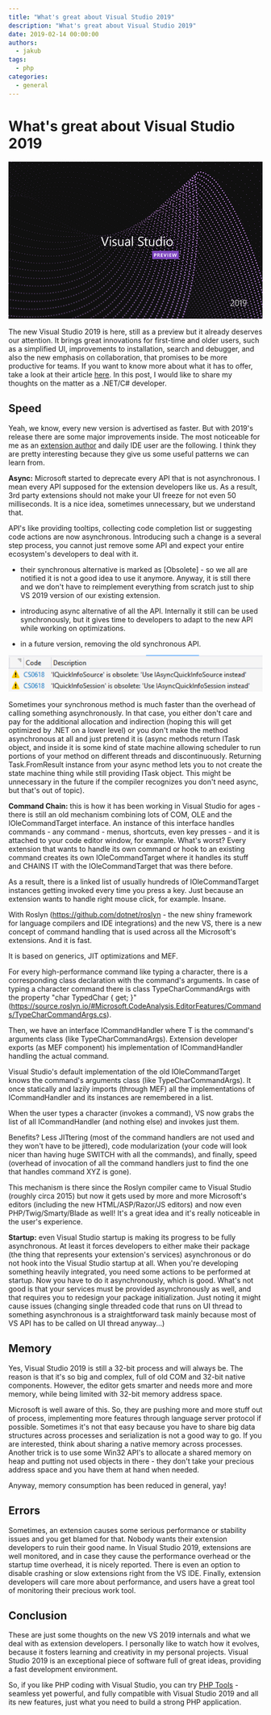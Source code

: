 ```yaml
---
title: "What's great about Visual Studio 2019"
description: "What's great about Visual Studio 2019"
date: 2019-02-14 00:00:00
authors:
  - jakub
tags:
  - php
categories:
  - general
---
```


# What's great about Visual Studio 2019

![Cover Image](imgs/VSPreview.png)

The new Visual Studio 2019 is here, still as a preview but it already deserves our attention. It brings great innovations for first-time and older users, such as a simplified UI, improvements to installation, search and debugger, and also the new emphasis on collaboration, that promises to be more productive for teams. If you want to know more about what it has to offer, take a look at their article [here](https://docs.microsoft.com/en-us/visualstudio/ide/whats-new-visual-studio-2019?view=vs-2017). In this post, I would like to share my thoughts on the matter as a .NET/C# developer. 

<!-- more -->


## Speed

Yeah, we know, every new version is advertised as faster. But with 2019's release there are some major improvements inside. The most noticeable for me as an [extension author](https://www.devsense.com) and daily IDE user are the following. I think they are pretty interesting because they give us some useful patterns we can learn from. 

**Async:** Microsoft started to deprecate every API that is not asynchronous. I mean every API supposed for the extension developers like us. As a result, 3rd party extensions should not make your UI freeze for not even 50 milliseconds. It is a nice idea, sometimes unnecessary, but we understand that.

API's like providing tooltips, collecting code completion list or suggesting code actions are now asynchronous. Introducing such a change is a several step process, you cannot just remove some API and expect your entire ecosystem's developers to deal with it. 

 - their synchronous alternative is marked as [Obsolete] - so we all are notified it is not a good idea to use it anymore. Anyway, it is still there and we don't have to reimplement everything from scratch just to ship VS 2019 version of our existing extension. 

 - introducing async alternative of all the API. Internally it still can be used synchronously, but it gives time to developers to adapt to the new API while working on optimizations.

 - in a future version, removing the old synchronous API.

![obsolete](imgs/obsolete.png)

Sometimes your synchronous method is much faster than the overhead of calling something asynchronously. In that case, you either don't care and pay for the additional allocation and indirection (hoping this will get optimized by .NET on a lower level) or you don't make the method asynchronous at all and just pretend it is (async methods return ITask<T> object, and inside it is some kind of state machine allowing scheduler to run portions of your method on different threads and discontinuously. Returning Task.FromResult<T> instance from your async method lets you to not create the state machine thing while still providing ITask object. This might be unnecessary in the future if the compiler recognizes you don't need async, but that's out of topic). 

**Command Chain:** this is how it has been working in Visual Studio for ages - there is still an old mechanism combining lots of COM, OLE and the IOleCommandTarget interface. An instance of this interface handles commands - any command - menus, shortcuts, even key presses - and it is attached to your code editor window, for example. What's worst? Every extension that wants to handle its own command or hook to an existing command creates its own IOleCommandTarget where it handles its stuff and CHAINS IT with the IOleCommandTarget that was there before.

As a result, there is a linked list of usually hundreds of IOleCommandTarget instances getting invoked every time you press a key. Just because an extension wants to handle right mouse click, for example. Insane. 

With Roslyn (https://github.com/dotnet/roslyn - the new shiny framework for language compilers and IDE integrations) and the new VS, there is a new concept of command handling that is used across all the Microsoft's extensions. And it is fast. 

It is based on generics, JIT optimizations and MEF.

For every high-performance command like typing a character, there is a corresponding class declaration with the command's arguments. In case of typing a character command there is class TypeCharCommandArgs with the property "char TypedChar { get; }" (https://source.roslyn.io/#Microsoft.CodeAnalysis.EditorFeatures/Commands/TypeCharCommandArgs.cs).

Then, we have an interface ICommandHandler<T> where T is the command's arguments class (like TypeCharCommandArgs). Extension developer exports (as MEF component) his implementation of ICommandHandler<TypeCharCommandArgs> handling the actual command. 

Visual Studio's default implementation of the old IOleCommandTarget knows the command's arguments class (like TypeCharCommandArgs). It once statically and lazily imports (through MEF) all the implementations of ICommandHandler<TypeCharCommandArgs> and its instances are remembered in a list. 

When the user types a character (invokes a command), VS now grabs the list of all ICommandHandler<TypeCharCommandArgs> (and nothing else) and invokes just them. 

Benefits? Less JITtering (most of the command handlers are not used and they won't have to be jittered), code modularization (your code will look nicer than having huge SWITCH with all the commands), and finally, speed (overhead of invocation of all the command handlers just to find the one that handles command XYZ is gone). 

This mechanism is there since the Roslyn compiler came to Visual Studio (roughly circa 2015) but now it gets used by more and more Microsoft's editors (including the new HTML/ASP/Razor/JS editors) and now even PHP/Twig/Smarty/Blade as well! It's a great idea and it's really noticeable in the user's experience. 

**Startup:** even Visual Studio startup is making its progress to be fully asynchronous. At least it forces developers to either make their package (the thing that represents your extension's services) asynchronous or do not hook into the Visual Studio startup at all. When you're developing something heavily integrated, you need some actions to be performed at startup. Now you have to do it asynchronously, which is good. What's not good is that your services must be provided asynchronously as well, and that requires you to redesign your package initialization. Just noting it might cause issues (changing single threaded code that runs on UI thread to something asynchronous is a straightforward task mainly because most of VS API has to be called on UI thread anyway...) 

## Memory

Yes, Visual Studio 2019 is still a 32-bit process and will always be. The reason is that it's so big and complex, full of old COM and 32-bit native components. However, the editor gets smarter and needs more and more memory, while being limited with 32-bit memory address space. 

Microsoft is well aware of this. So, they are pushing more and more stuff out of process, implementing more features through language server protocol if possible. Sometimes it's not that easy because you have to share big data structures across processes and serialization is not a good way to go. If you are interested, think about sharing a native memory across processes. Another trick is to use some Win32 API's to allocate a shared memory on heap and putting not used objects in there - they don't take your precious address space and you have them at hand when needed. 

Anyway, memory consumption has been reduced in general, yay! 

## Errors

Sometimes, an extension causes some serious performance or stability issues and you get blamed for that. Nobody wants their extension developers to ruin their good name. In Visual Studio 2019, extensions are well monitored, and in case they cause the performance overhead or the startup time overhead, it is nicely reported. There is even an option to disable crashing or slow extensions right from the VS IDE. Finally, extension developers will care more about performance, and users have a great tool of monitoring their precious work tool. 

## Conclusion

These are just some thoughts on the new VS 2019 internals and what we deal with as extension developers. I personally like to watch how it evolves, because it fosters learning and creativity in my personal projects. Visual Studio 2019 is an exceptional piece of software full of great ideas, providing a fast development environment.

So, if you like PHP coding with Visual Studio, you can try [PHP Tools](https://www.devsense.com/features) - seamless yet powerful, and fully compatible with Visual Studio 2019 and all its new features, just what you need to build a strong PHP application.
